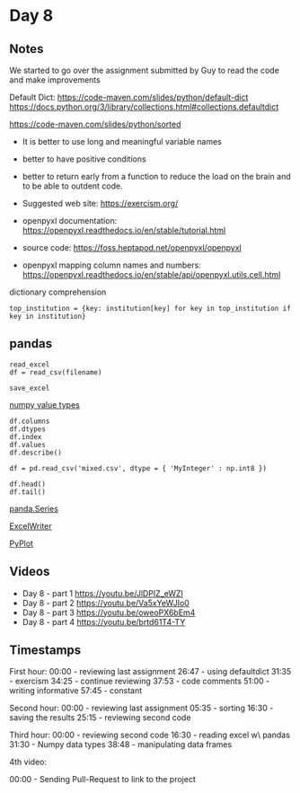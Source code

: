 # Day 8


## Notes

We started to go over the assignment submitted by Guy to read the code and make improvements

Default Dict: https://code-maven.com/slides/python/default-dict
https://docs.python.org/3/library/collections.html#collections.defaultdict


https://code-maven.com/slides/python/sorted

* It is better to use long and meaningful variable names
* better to have positive conditions
* better to return early from a function to reduce the load on the brain and to be able to outdent code.

* Suggested web site: https://exercism.org/

* openpyxl documentation: https://openpyxl.readthedocs.io/en/stable/tutorial.html
* source code: https://foss.heptapod.net/openpyxl/openpyxl
* openpyxl mapping column names and numbers: https://openpyxl.readthedocs.io/en/stable/api/openpyxl.utils.cell.html

dictionary comprehension 

```
top_institution = {key: institution[key] for key in top_institution if key in institution}
```


## pandas

```
read_excel
df = read_csv(filename)

save_excel
```

[numpy value types](https://code-maven.com/slides/python/value-types)

```
df.columns
df.dtypes
df.index
df.values
df.describe()

df = pd.read_csv('mixed.csv', dtype = { 'MyInteger' : np.int8 })

df.head()
df.tail()
```

[panda.Series](https://pandas.pydata.org/pandas-docs/stable/reference/api/pandas.Series.html)

[ExcelWriter](https://pandas.pydata.org/pandas-docs/stable/reference/api/pandas.ExcelWriter.html)

[PyPlot](https://matplotlib.org/stable/api/pyplot_summary.html)

## Videos


* Day 8 - part 1 https://youtu.be/JlDPIZ_eWZI
* Day 8 - part 2 https://youtu.be/Va5xYeWJIo0
* Day 8 - part 3 https://youtu.be/oweoPX6bEm4
* Day 8 - part 4 https://youtu.be/brtd61T4-TY


## Timestamps

First hour:
00:00 - reviewing last assignment
26:47 - using defaultdict
31:35 - exercism
34:25 - continue reviewing
37:53 - code comments
51:00 - writing informative
57:45 - constant

Second hour:
00:00 - reviewing last assignment
05:35 - sorting
16:30 - saving the results
25:15 - reviewing second code

Third hour:
00:00 - reviewing second code
16:30 - reading excel w\ pandas
31:30 - Numpy data types
38:48 - manipulating data frames

4th video:

00:00 - Sending Pull-Request to link to the project


